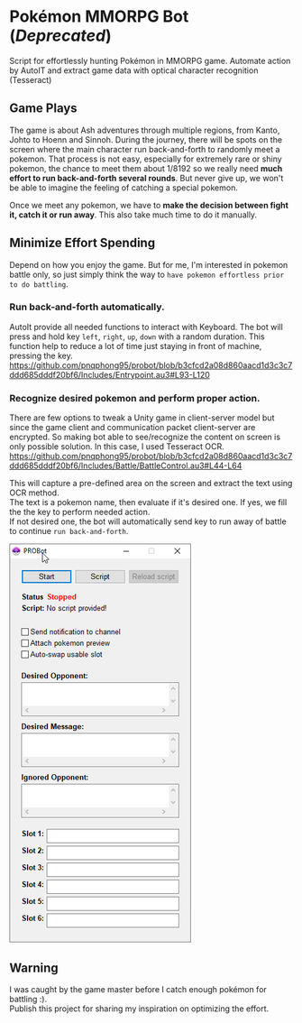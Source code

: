 # Pokémon MMORPG Bot (_Deprecated_)
Script for effortlessly hunting Pokémon in MMORPG game. Automate action by AutoIT and extract game data with optical character recognition (Tesseract)
## Game Plays
The game is about Ash adventures through multiple regions, from Kanto, Johto to Hoenn and Sinnoh. During the journey, there will be spots on the screen where the main character run back-and-forth to randomly meet a pokemon. That process is not easy, especially for extremely rare or shiny pokemon, the chance to meet them about 1/8192 so we really need __much effort to run back-and-forth several rounds__.  But never give up, we won't be able to imagine the feeling of catching a special pokemon.  
  
Once we meet any pokemon, we have to __make the decision between fight it, catch it or run away__. This also take much time to do it manually. 
  
## Minimize Effort Spending
Depend on how you enjoy the game. But for me, I'm interested in pokemon battle only, so just simply think the way to `have pokemon effortless prior to do battling`.

### Run back-and-forth automatically.
AutoIt provide all needed functions to interact with Keyboard. The bot will press and hold key `left`, `right`, `up`, `down` with a random duration. This function help to reduce a lot of time just staying in front of machine, pressing the key.
https://github.com/pnqphong95/probot/blob/b3cfcd2a08d860aacd1d3c3c7ddd685dddf20bf6/Includes/Entrypoint.au3#L93-L120

### Recognize desired pokemon and perform proper action.
There are few options to tweak a Unity game in client-server model but since the game client and communication packet client-server are encrypted. So making bot able to see/recognize the content on screen is only possible solution. In this case, I used Tesseract OCR.
https://github.com/pnqphong95/probot/blob/b3cfcd2a08d860aacd1d3c3c7ddd685dddf20bf6/Includes/Battle/BattleControl.au3#L44-L64

This will capture a pre-defined area on the screen and extract the text using OCR method.  
The text is a pokemon name, then evaluate if it's desired one. If yes, we fill the the key to perform needed action.  
If not desired one, the bot will automatically send key to run away of battle to continue `run back-and-forth`.

![PROBot Main screen](Extras/main.png)

## Warning
I was caught by the game master before I catch enough pokémon for battling :).  
Publish this project for sharing my inspiration on optimizing the effort.
